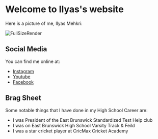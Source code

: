 
#  Welcome to Ilyas's website
Here is a picture of me, Ilyas Mehkri:

![FullSizeRender](https://user-images.githubusercontent.com/66752529/84322563-2fb87e00-ab43-11ea-8054-165c273f6654.jpg)

## Social Media
You can find me online at:
- [Instagram](https://www.instagram.com/ilyas24m/) 
- [Youtube](https://www.youtube.com/channel/UCcfbMduLJ7zu-j5iWBVYzvg?view_as=subscriber) 
- [Facebook](https://www.facebook.com/ilyas24m ) 

## Brag Sheet
Some notable things that I have done in my High School Career are:
- I was President of the East Brunswick Standardized Test Help club
- I was on East Brunswick High School Varsity Track & Feild
- I was a star cricket player at CricMax Cricket Academy
